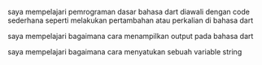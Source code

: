 saya mempelajari pemrograman dasar bahasa dart diawali dengan code sederhana seperti melakukan pertambahan atau perkalian di bahasa dart

saya mempelajari bagaimana cara menampilkan output pada bahasa dart

saya mempelajari bagaimana cara menyatukan sebuah variable string
